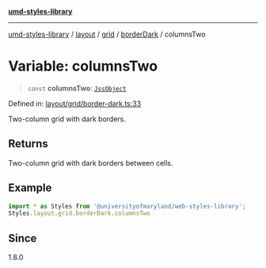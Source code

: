 [**umd-styles-library**](../../../../../../README.md)

***

[umd-styles-library](../../../../../../modules.md) / [layout](../../../../../README.md) / [grid](../../../README.md) / [borderDark](../README.md) / columnsTwo

# Variable: columnsTwo

> `const` **columnsTwo**: [`JssObject`](../../../../../../utilities/namespaces/transform/type-aliases/JssObject.md)

Defined in: [layout/grid/border-dark.ts:33](https://github.com/UMD-Digital/design-system/blob/ada30a44686a89a90941bbd44a6f156101fc9b44/packages/styles/source/layout/grid/border-dark.ts#L33)

Two-column grid with dark borders.

## Returns

Two-column grid with dark borders between cells.

## Example

```typescript
import * as Styles from '@universityofmaryland/web-styles-library';
Styles.layout.grid.borderDark.columnsTwo
```

## Since

1.8.0
